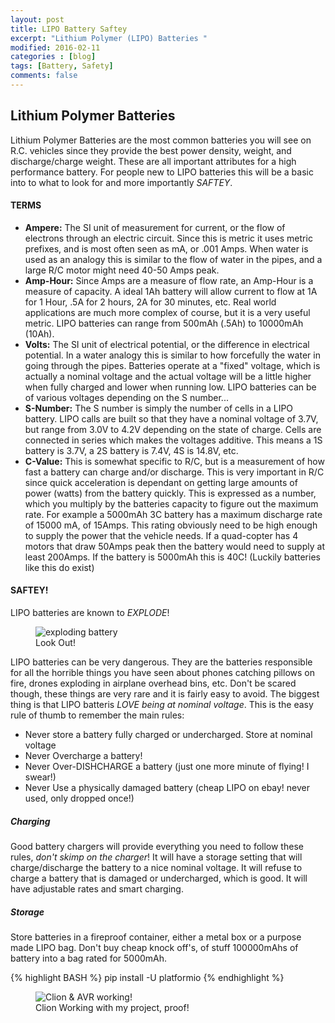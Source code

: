 ```yaml
---
layout: post
title: LIPO Battery Saftey
excerpt: "Lithium Polymer (LIPO) Batteries "
modified: 2016-02-11
categories : [blog]
tags: [Battery, Safety]
comments: false
---
```

## Lithium Polymer Batteries ##
Lithium Polymer Batteries are the most common batteries you will see on R.C. vehicles since they provide the best power density, weight, and discharge/charge weight. These are all important attributes for a high performance battery. For people new to LIPO batteries this will be a basic into to what to look for and more importantly *SAFTEY*.

#### TERMS ####
   * **Ampere:** The SI unit of measurement for current, or the flow of electrons through an electric circuit. Since this is metric it uses metric prefixes, and is most often seen as mA, or .001 Amps. When water is used as an analogy this is similar to the flow of water in the pipes, and a large R/C motor might need 40-50 Amps peak.
   * **Amp-Hour:** Since Amps are a measure of flow rate, an Amp-Hour is a measure of capacity. A ideal 1Ah battery will allow current to flow at 1A for 1 Hour, .5A for 2 hours, 2A for 30 minutes, etc. Real world applications are much more complex of course, but it is a very useful metric. LIPO batteries can range from 500mAh (.5Ah) to 10000mAh (10Ah).
   * **Volts:** The SI unit of electrical potential, or the difference in electrical potential. In a water analogy this is similar to how forcefully the water in going through the pipes. Batteries operate at a "fixed" voltage, which is actually a nominal voltage and the actual voltage will be a little higher when fully charged and lower when running low. LIPO batteries can be of various voltages depending on the S number... 
   * **S-Number:** The S number is simply the number of cells in a LIPO battery. LIPO calls are built so that they have a nominal voltage of 3.7V, but range from 3.0V to 4.2V depending on the state of charge. Cells are connected in series which makes the voltages additive. This means a 1S battery is 3.7V, a 2S battery is 7.4V, 4S is 14.8V, etc. 
   * **C-Value:** This is somewhat specific to R/C, but is a measurement of how fast a battery can charge and/or discharge. This is very important in R/C since quick acceleration is dependant on getting large amounts of power (watts) from the battery quickly. This is expressed as a number, which you multiply by the batteries capacity to figure out the maximum rate. For example a 5000mAh 3C battery has a maximum discharge rate of 15000 mA, of 15Amps. This rating obviously need to be high enough to supply the power that the vehicle needs. If a quad-copter has 4 motors that draw 50Amps peak then the battery would need to supply at least 200Amps. If the battery is 5000mAh this is 40C! (Luckily batteries like this do exist)
   
#### SAFTEY! ####
LIPO batteries are known to *EXPLODE*!
<figure>
	<img src="https://i.ytimg.com/vi/-DcpANRFrI4/hqdefault.jpg" alt="exploding battery">
	<figcaption>Look Out!</figcaption>
</figure>
 
LIPO batteries can be very dangerous. They are the batteries responsible for all the horrible things you have seen about phones catching pillows on fire, drones exploding in airplane overhead bins, etc. Don't be scared though, these things are very rare and it is fairly easy to avoid. The biggest thing is that LIPO batteris *LOVE being at nominal voltage*. This is the easy rule of thumb to remember the main rules:
   * Never store a battery fully charged or undercharged. Store at nominal voltage
   * Never Overcharge a battery!
   * Never Over-DISHCHARGE a battery (just one more minute of flying! I swear!)
   * Never Use a physically damaged battery (cheap LIPO on ebay! never used, only dropped once!)

##### Charging #####
Good battery chargers will provide everything you need to follow these rules, *don't skimp on the charger*! It will have a storage setting that will charge/discharge the battery to a nice nominal voltage. It will refuse to charge a battery that is damaged or undercharged, which is good. It will have adjustable rates and smart charging.

##### Storage #####
Store batteries in a fireproof container, either a metal box or a purpose made LIPO bag. Don't buy cheap knock off's, of stuff 100000mAhs of battery into a bag rated for 5000mAh.
 
{% highlight BASH %}
pip install -U platformio
{% endhighlight %}

<figure>
	<img src="{{ '/assets/img/clion_avr.PNG' | prepend: site.baseurl }}" alt="Clion & AVR working!">
	<figcaption>Clion Working with my project, proof!</figcaption>
</figure>
